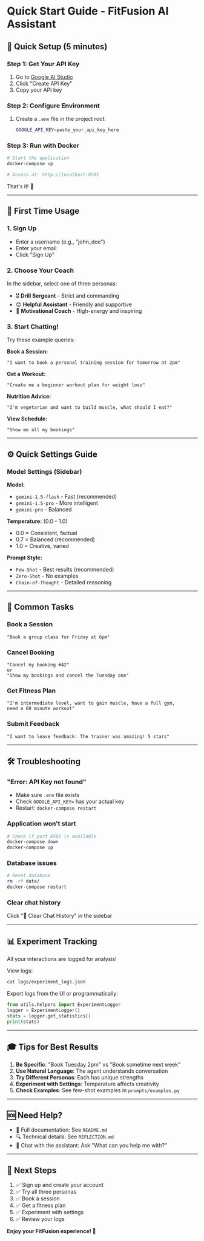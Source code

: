 # Quick Start Guide - FitFusion AI Assistant

## 🚀 Quick Setup (5 minutes)

### Step 1: Get Your API Key

1. Go to [Google AI Studio](https://makersuite.google.com/app/apikey)
2. Click "Create API Key"
3. Copy your API key

### Step 2: Configure Environment

1. Create a `.env` file in the project root:
   ```bash
   GOOGLE_API_KEY=paste_your_api_key_here
   ```

### Step 3: Run with Docker

```bash
# Start the application
docker-compose up

# Access at: http://localhost:8501
```

That's it! 🎉

---

## 📝 First Time Usage

### 1. Sign Up

- Enter a username (e.g., "john_doe")
- Enter your email
- Click "Sign Up"

### 2. Choose Your Coach

In the sidebar, select one of three personas:

- 🎖️ **Drill Sergeant** - Strict and commanding
- 😊 **Helpful Assistant** - Friendly and supportive
- 💪 **Motivational Coach** - High-energy and inspiring

### 3. Start Chatting!

Try these example queries:

**Book a Session:**

```
"I want to book a personal training session for tomorrow at 2pm"
```

**Get a Workout:**

```
"Create me a beginner workout plan for weight loss"
```

**Nutrition Advice:**

```
"I'm vegetarian and want to build muscle, what should I eat?"
```

**View Schedule:**

```
"Show me all my bookings"
```

---

## ⚙️ Quick Settings Guide

### Model Settings (Sidebar)

**Model:**

- `gemini-1.5-flash` - Fast (recommended)
- `gemini-1.5-pro` - More intelligent
- `gemini-pro` - Balanced

**Temperature:** (0.0 - 1.0)

- 0.0 = Consistent, factual
- 0.7 = Balanced (recommended)
- 1.0 = Creative, varied

**Prompt Style:**

- `Few-Shot` - Best results (recommended)
- `Zero-Shot` - No examples
- `Chain-of-Thought` - Detailed reasoning

---

## 🎯 Common Tasks

### Book a Session

```
"Book a group class for Friday at 6pm"
```

### Cancel Booking

```
"Cancel my booking #42"
or
"Show my bookings and cancel the Tuesday one"
```

### Get Fitness Plan

```
"I'm intermediate level, want to gain muscle, have a full gym,
need a 60 minute workout"
```

### Submit Feedback

```
"I want to leave feedback: The trainer was amazing! 5 stars"
```

---

## 🛠️ Troubleshooting

### "Error: API Key not found"

- Make sure `.env` file exists
- Check `GOOGLE_API_KEY=` has your actual key
- Restart: `docker-compose restart`

### Application won't start

```bash
# Check if port 8501 is available
docker-compose down
docker-compose up
```

### Database issues

```bash
# Reset database
rm -rf data/
docker-compose restart
```

### Clear chat history

Click "🔄 Clear Chat History" in the sidebar

---

## 📊 Experiment Tracking

All your interactions are logged for analysis!

View logs:

```bash
cat logs/experiment_logs.json
```

Export logs from the UI or programmatically:

```python
from utils.helpers import ExperimentLogger
logger = ExperimentLogger()
stats = logger.get_statistics()
print(stats)
```

---

## 🎓 Tips for Best Results

1. **Be Specific**: "Book Tuesday 2pm" vs "Book sometime next week"
2. **Use Natural Language**: The agent understands conversation
3. **Try Different Personas**: Each has unique strengths
4. **Experiment with Settings**: Temperature affects creativity
5. **Check Examples**: See few-shot examples in `prompts/examples.py`

---

## 🆘 Need Help?

- 📖 Full documentation: See `README.md`
- 🔍 Technical details: See `REFLECTION.md`
- 💬 Chat with the assistant: Ask "What can you help me with?"

---

## 🎯 Next Steps

1. ✅ Sign up and create your account
2. ✅ Try all three personas
3. ✅ Book a session
4. ✅ Get a fitness plan
5. ✅ Experiment with settings
6. ✅ Review your logs

**Enjoy your FitFusion experience! 💪**
